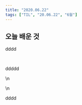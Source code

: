 ```yaml
---
title: "2020.06.22"
tags: ["TIL", "20.06.22", "6월"]
---
```


## 오늘 배운 것

dddd

<br>

ddddd                                  

\n

\n

dddd
